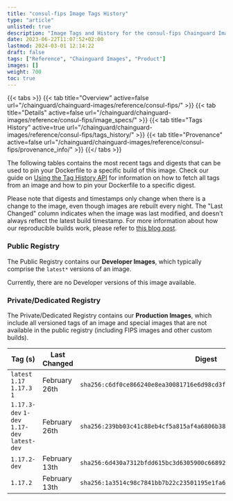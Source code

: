 ```yaml
---
title: "consul-fips Image Tags History"
type: "article"
unlisted: true
description: "Image Tags and History for the consul-fips Chainguard Image"
date: 2023-06-22T11:07:52+02:00
lastmod: 2024-03-01 12:14:22
draft: false
tags: ["Reference", "Chainguard Images", "Product"]
images: []
weight: 700
toc: true
---
```


{{< tabs >}}
{{< tab title="Overview" active=false url="/chainguard/chainguard-images/reference/consul-fips/" >}}
{{< tab title="Details" active=false url="/chainguard/chainguard-images/reference/consul-fips/image_specs/" >}}
{{< tab title="Tags History" active=true url="/chainguard/chainguard-images/reference/consul-fips/tags_history/" >}}
{{< tab title="Provenance" active=false url="/chainguard/chainguard-images/reference/consul-fips/provenance_info/" >}}
{{</ tabs >}}

The following tables contains the most recent tags and digests that can be used to pin your Dockerfile to a specific build of this image. Check our guide on [Using the Tag History API](/chainguard/chainguard-images/using-the-tag-history-api/) for information on how to fetch all tags from an image and how to pin your Dockerfile to a specific digest.

Please note that digests and timestamps only change when there is a change to the image, even though images are rebuilt every night. The "Last Changed" column indicates when the image was last modified, and doesn't always reflect the latest build timestamp. For more information about how our reproducible builds work, please refer to [this blog post](https://www.chainguard.dev/unchained/reproducing-chainguards-reproducible-image-builds).

### Public Registry
The Public Registry contains our **Developer Images**, which typically comprise the `latest*` versions of an image.

Currently, there are no Developer versions of this image available.

### Private/Dedicated Registry
The Private/Dedicated Registry contains our **Production Images**, which include all versioned tags of an image and special images that are not available in the public registry (including FIPS images and other custom builds).

| Tag (s)                                       | Last Changed  | Digest                                                                    |
|-----------------------------------------------|---------------|---------------------------------------------------------------------------|
|  `latest` `1.17` `1.17.3` `1`                 | February 26th | `sha256:c6df0ce866240e8ea30081716e6d98cd3fc0b14eb88d2e4a6f163b396c805d30` |
|  `1.17.3-dev` `1-dev` `1.17-dev` `latest-dev` | February 26th | `sha256:239bb03c41c88eb4cf5a815af4a6806b3847c736a56c1402434df2f6f4344b01` |
|  `1.17.2-dev`                                 | February 13th | `sha256:6d430a7312bfdd615bc3d6305900c66892b33d922b131af0b90898bd53352920` |
|  `1.17.2`                                     | February 13th | `sha256:1a3514c98c7841bb7b22c23501195e1fa64d12a17a53400f8137b29e20a8966f` |

